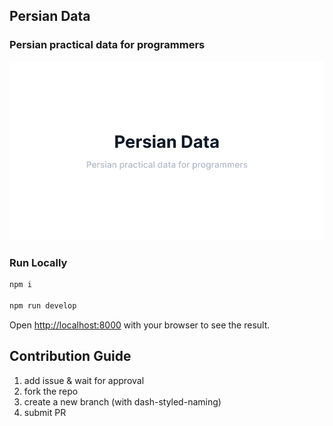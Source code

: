 ## Persian Data
### Persian practical data for programmers
![](https://github.com/AmirhBeigi/persian-data/blob/main/static/cover.png?raw=true)

### Run Locally
```bash
npm i

npm run develop
```
Open [http://localhost:8000](http://localhost:8000) with your browser to see the result.

## Contribution Guide

1. add issue & wait for approval
2. fork the repo
3. create a new branch (with dash-styled-naming)
5. submit PR
